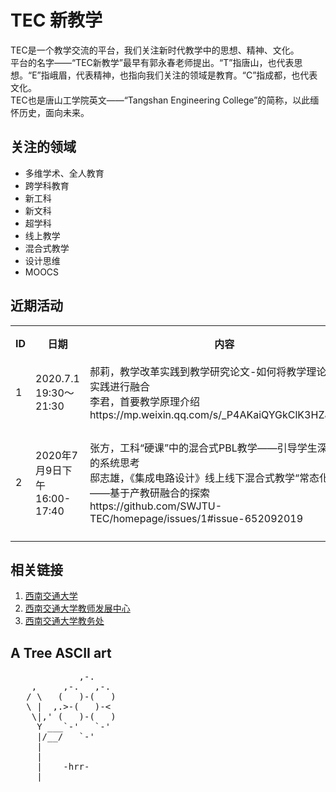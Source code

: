 TEC 新教学
================================
TEC是一个教学交流的平台，我们关注新时代教学中的思想、精神、文化。   
平台的名字——“TEC新教学”最早有郭永春老师提出。“T”指唐山，也代表思想。“E”指峨眉，代表精神，也指向我们关注的领域是教育。“C”指成都，也代表文化。  
TEC也是唐山工学院英文——“Tangshan Engineering College”的简称，以此缅怀历史，面向未来。  

关注的领域
-------------------------
* 多维学术、全人教育
* 跨学科教育
* 新工科
* 新文科
* 超学科
* 线上教学
* 混合式教学
* 设计思维
* MOOCS

近期活动
-------------

<table>
  <tr>
    <th>ID</th><th>日期</th><th>内容</th><th>地点</th>
  </tr>
  <tr>
    <td>1</td><td>2020.7.1 19:30～21:30</td><td>郝莉，教学改革实践到教学研究论文-如何将教学理论与教学实践进行融合<br/>
    李君，首要教学原理介绍 <br/>
    https://mp.weixin.qq.com/s/_P4AKaiQYGkClK3HZJXEOw
    </td><td>腾讯会议</td>
  </tr>
  <tr>
    <td>2</td><td>2020年7月9日下午16:00-17:40</td><td>
    张方，工科“硬课”中的混合式PBL教学——引导学生深度学习的系统思考<br/>
    邸志雄，《集成电路设计》线上线下混合式教学“常态化”方式——基于产教研融合的探索<br/>
    https://github.com/SWJTU-TEC/homepage/issues/1#issue-652092019</td><td>腾讯会议ID：917 874 706</td>
  </tr>
</table>


相关链接
--------------------

  1. [西南交通大学](http://www.swjtu.edu.cn)
  1. [西南交通大学教师发展中心](https://fdc.swjtu.edu.cn/)
  1. [西南交通大学教务处](http://dean.swjtu.edu.cn)


A Tree ASCII art
------------

<pre>
             ,-. 
    ,     ,-.   ,-. 
   / \   (   )-(   ) 
   \ |  ,.>-(   )-< 
    \|,' (   )-(   ) 
     Y ___`-'   `-' 
     |/__/   `-' 
     | 
     | 
     |    -hrr- 
  ___|_____________ 
</pre>

